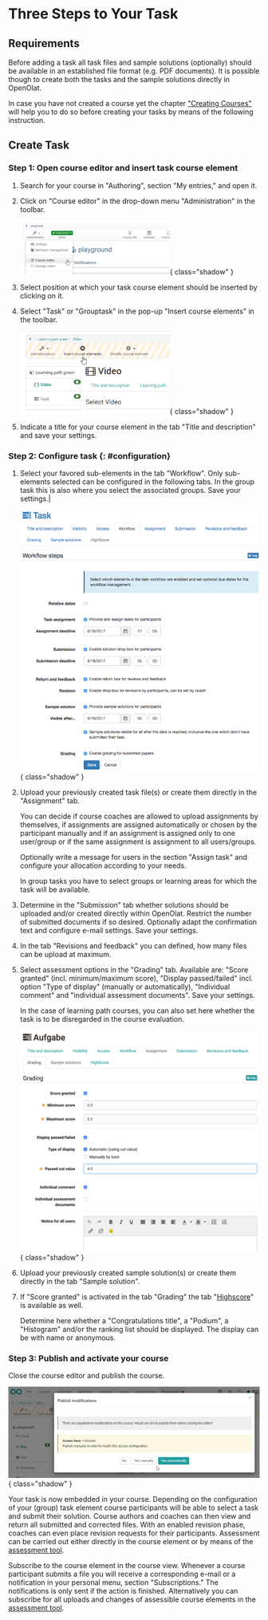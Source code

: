 # Three Steps to Your Task

##  Requirements

Before adding a task all task files and sample solutions (optionally) should
be available in an established file format (e.g. PDF documents). It is
possible though to create both the tasks and the sample solutions directly in
OpenOlat.

In case you have not created a course yet the chapter ["Creating
Courses"](../course_create/index.md) will help you to do so before creating your
tasks by means of the following instruction.

##  Create Task

### Step 1: Open course editor and insert task course element   
1. Search for your course in "Authoring", section "My entries," and open it.

2. Click on "Course editor" in the drop-down menu "Administration" in the
   toolbar. 

     ![Course editor](assets/task_course_editor.png){ class="shadow" }

3. Select position at which your task course element should be inserted by
   clicking on it.

4. Select "Task" or "Grouptask" in the pop-up "Insert course elements" in the
   toolbar.  

     ![Insert course elements](assets/task_insert_course_elements.png){ class="shadow" }

5. Indicate a title for your course element in the tab "Title and
   description" and save your settings.  
  
### Step 2: Configure task  {: #configuration}
 
1. Select your favored sub-elements in the tab "Workflow". Only sub-elements
   selected can be configured in the following tabs. In the group task this is
   also where you select the associated groups. Save your settings.|

    ![Tab workflow](assets/task_workflow.png){ class="shadow" }

2. Upload your previously created task file(s) or create them directly in the
   "Assignment" tab.

     You can decide if course coaches are allowed to upload assignments by
     themselves, if assignments are assigned automatically or chosen by the
     participant manually and if an assignment is assigned only to one user/group
     or if the same assignment is assignment to all users/groups.

     Optionally write a message for users in the section "Assign task" and
     configure your allocation according to your needs.

     In group tasks you have to select groups or learning areas for which the
     task will be available.  
  
3. Determine in the "Submission" tab whether solutions should be uploaded
   and/or created directly within OpenOlat. Restrict the number of submitted
   documents if so desired. Optionally adapt the confirmation text and configure
   e-mail settings. Save your settings.  
  
4. In the tab "Revisions and feedback" you can defined, how many files can
   be upload at maximum.

5. Select assessment options in the "Grading" tab. Available are: "Score
   granted" (incl. minimum/maximum score), "Display passed/failed" incl. option
   "Type of display" (manually or automatically), "Individual comment" and
   "individual assessment documents". Save your settings.

     In the case of learning path courses, you can also set here whether the task
     is to be disregarded in the course evaluation.


     ![Grading](assets/task_grading.png){ class="shadow" }

6. Upload your previously created sample solution(s) or create them directly
in the tab "Sample solution".  

7. If "Score granted" is activated in the tab "Grading" the tab
   "[Highscore](../course_elements/Assessment.md#highscore)" is available as well.

     Determine here whether a "Congratulations title", a "Podium", a "Histogram"
     and/or the ranking list should be displayed. The display can be with name or
     anonymous.  
  
### Step 3: Publish and activate your course   
  
Close the course editor and publish the course.

![Publish](assets/task_publish.png){ class="shadow" }
  
Your task is now embedded in your course. Depending on the configuration of
your (group) task element course participants will be able to select a task
and submit their solution. Course authors and coaches can then view and return
all submitted and corrected files. With an enabled revision phase, coaches can
even place revision requests for their participants. Assessment can be carried
out either directly in the course element or by means of the [assessment
tool](../course_operation/Using_Course_Tools.md#UsingCourseTools-_bewertungswerkzeug).

Subscribe to the course element in the course view. Whenever a course
participant submits a file you will receive a corresponding e-mail or a
notification in your personal menu, section "Subscriptions." The notifications
is only sent if the action is finished. Alternatively you can subscribe for
all uploads and changes of assessible course elements in the [assessment
tool](../course_operation/Using_Course_Tools.md#UsingCourseTools-_bewertungswerkzeug).